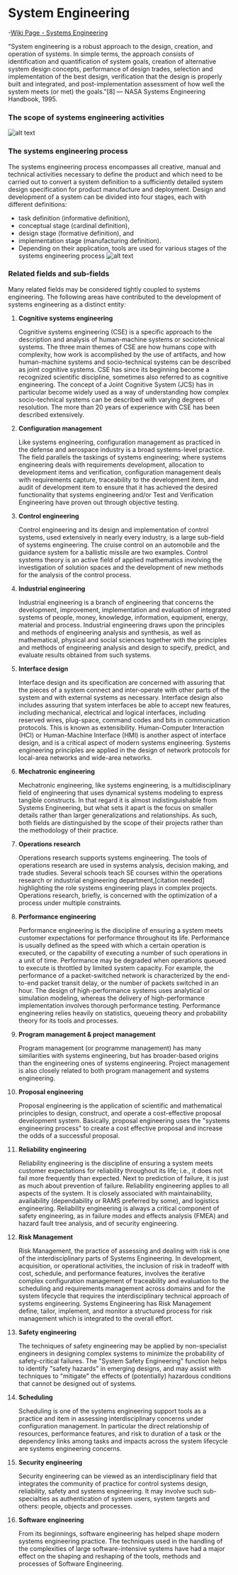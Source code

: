 # System Engineering

-[Wiki Page - Systems Engineering](https://en.wikipedia.org/wiki/Systems_engineering)

"System engineering is a robust approach to the design, creation, and operation of systems. In simple terms, the approach consists of identification and quantification of system goals, creation of alternative system design concepts, performance of design trades, selection and implementation of the best design, verification that the design is properly built and integrated, and post-implementation assessment of how well the system meets (or met) the goals."[8] — NASA Systems Engineering Handbook, 1995.

### The scope of systems engineering activities
![alt text](./images/SE_Activities.jpg)


### The systems engineering process
The systems engineering process encompasses all creative, manual and technical activities necessary to define the product and which need to be carried out to convert a system definition to a sufficiently detailed system design specification for product manufacture and deployment. Design and development of a system can be divided into four stages, each with different definitions:

- task definition (informative definition),
- conceptual stage (cardinal definition),
- design stage (formative definition), and
- implementation stage (manufacturing definition).
- Depending on their application, tools are used for various stages of the systems engineering process
![alt text](./images/600px-Systems_Engineering_Process.jpg)

### Related fields and sub-fields
Many related fields may be considered tightly coupled to systems engineering. The following areas have contributed to the development of systems engineering as a distinct entity:

 1. <b>Cognitive systems engineering
 </b><p>
Cognitive systems engineering (CSE) is a specific approach to the description and analysis of human-machine systems or sociotechnical systems. The three main themes of CSE are how humans cope with complexity, how work is accomplished by the use of artifacts, and how human-machine systems and socio-technical systems can be described as joint cognitive systems. CSE has since its beginning become a recognized scientific discipline, sometimes also referred to as cognitive engineering. The concept of a Joint Cognitive System (JCS) has in particular become widely used as a way of understanding how complex socio-technical systems can be described with varying degrees of resolution. The more than 20 years of experience with CSE has been described extensively.
  1. <b>Configuration management
 </b><p>
Like systems engineering, configuration management as practiced in the defense and aerospace industry is a broad systems-level practice. The field parallels the taskings of systems engineering; where systems engineering deals with requirements development, allocation to development items and verification, configuration management deals with requirements capture, traceability to the development item, and audit of development item to ensure that it has achieved the desired functionality that systems engineering and/or Test and Verification Engineering have proven out through objective testing.
  1. <b>Control engineering
   </b><p>
Control engineering and its design and implementation of control systems, used extensively in nearly every industry, is a large sub-field of systems engineering. The cruise control on an automobile and the guidance system for a ballistic missile are two examples. Control systems theory is an active field of applied mathematics involving the investigation of solution spaces and the development of new methods for the analysis of the control process.
  1. <b>Industrial engineering
     </b><p>
Industrial engineering is a branch of engineering that concerns the development, improvement, implementation and evaluation of integrated systems of people, money, knowledge, information, equipment, energy, material and process. Industrial engineering draws upon the principles and methods of engineering analysis and synthesis, as well as mathematical, physical and social sciences together with the principles and methods of engineering analysis and design to specify, predict, and evaluate results obtained from such systems.
  1. <b>Interface design
       </b><p>
Interface design and its specification are concerned with assuring that the pieces of a system connect and inter-operate with other parts of the system and with external systems as necessary. Interface design also includes assuring that system interfaces be able to accept new features, including mechanical, electrical and logical interfaces, including reserved wires, plug-space, command codes and bits in communication protocols. This is known as extensibility. Human-Computer Interaction (HCI) or Human-Machine Interface (HMI) is another aspect of interface design, and is a critical aspect of modern systems engineering. Systems engineering principles are applied in the design of network protocols for local-area networks and wide-area networks.
  1. <b>Mechatronic engineering
         </b><p>
Mechatronic engineering, like systems engineering, is a multidisciplinary field of engineering that uses dynamical systems modeling to express tangible constructs. In that regard it is almost indistinguishable from Systems Engineering, but what sets it apart is the focus on smaller details rather than larger generalizations and relationships. As such, both fields are distinguished by the scope of their projects rather than the methodology of their practice.
  1. <b>Operations research
                   </b><p>
Operations research supports systems engineering. The tools of operations research are used in systems analysis, decision making, and trade studies. Several schools teach SE courses within the operations research or industrial engineering department,[citation needed] highlighting the role systems engineering plays in complex projects. Operations research, briefly, is concerned with the optimization of a process under multiple constraints.
  1. <b>Performance engineering
           </b><p>
Performance engineering is the discipline of ensuring a system meets customer expectations for performance throughout its life. Performance is usually defined as the speed with which a certain operation is executed, or the capability of executing a number of such operations in a unit of time. Performance may be degraded when operations queued to execute is throttled by limited system capacity. For example, the performance of a packet-switched network is characterized by the end-to-end packet transit delay, or the number of packets switched in an hour. The design of high-performance systems uses analytical or simulation modeling, whereas the delivery of high-performance implementation involves thorough performance testing. Performance engineering relies heavily on statistics, queueing theory and probability theory for its tools and processes.
  1. <b>Program management & project management
           </b><p>
Program management (or programme management) has many similarities with systems engineering, but has broader-based origins than the engineering ones of systems engineering. Project management is also closely related to both program management and systems engineering.
  1. <b>Proposal engineering
           </b><p>
Proposal engineering is the application of scientific and mathematical principles to design, construct, and operate a cost-effective proposal development system. Basically, proposal engineering uses the "systems engineering process" to create a cost effective proposal and increase the odds of a successful proposal.
  1. <b>Reliability engineering
           </b><p>
Reliability engineering is the discipline of ensuring a system meets customer expectations for reliability throughout its life; i.e., it does not fail more frequently than expected. Next to prediction of failure, it is just as much about prevention of failure. Reliability engineering applies to all aspects of the system. It is closely associated with maintainability, availability (dependability or RAMS preferred by some), and logistics engineering. Reliability engineering is always a critical component of safety engineering, as in failure modes and effects analysis (FMEA) and hazard fault tree analysis, and of security engineering.
  1. <b>Risk Management
           </b><p>
Risk Management, the practice of assessing and dealing with risk is one of the interdisciplinary parts of Systems Engineering. In development, acquisition, or operational activities, the inclusion of risk in tradeoff with cost, schedule, and performance features, involves the iterative complex configuration management of traceability and evaluation to the scheduling and requirements management across domains and for the system lifecycle that requires the interdisciplinary technical approach of systems engineering. Systems Engineering has Risk Management define, tailor, implement, and monitor a structured process for risk management which is integrated to the overall effort.
  1. <b>Safety engineering
           </b><p>
The techniques of safety engineering may be applied by non-specialist engineers in designing complex systems to minimize the probability of safety-critical failures. The "System Safety Engineering" function helps to identify "safety hazards" in emerging designs, and may assist with techniques to "mitigate" the effects of (potentially) hazardous conditions that cannot be designed out of systems.
  1. <b>Scheduling
           </b><p>
Scheduling is one of the systems engineering support tools as a practice and item in assessing interdisciplinary concerns under configuration management. In particular the direct relationship of resources, performance features, and risk to duration of a task or the dependency links among tasks and impacts across the system lifecycle are systems engineering concerns.
  1. <b>Security engineering
           </b><p>
Security engineering can be viewed as an interdisciplinary field that integrates the community of practice for control systems design, reliability, safety and systems engineering. It may involve such sub-specialties as authentication of system users, system targets and others: people, objects and processes.
  1. <b>Software engineering
           </b><p>
From its beginnings, software engineering has helped shape modern systems engineering practice. The techniques used in the handling of the complexities of large software-intensive systems have had a major effect on the shaping and reshaping of the tools, methods and processes of Software Engineering.
